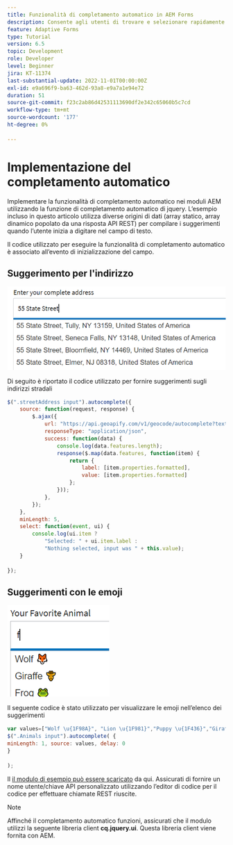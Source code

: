 ```yaml
---
title: Funzionalità di completamento automatico in AEM Forms
description: Consente agli utenti di trovare e selezionare rapidamente da un elenco precompilato di valori durante la digitazione, sfruttando le funzionalità di ricerca e filtro.
feature: Adaptive Forms
type: Tutorial
version: 6.5
topic: Development
role: Developer
level: Beginner
jira: KT-11374
last-substantial-update: 2022-11-01T00:00:00Z
exl-id: e9a696f9-ba63-462d-93a8-e9a7a1e94e72
duration: 51
source-git-commit: f23c2ab86d42531113690df2e342c65060b5c7cd
workflow-type: tm+mt
source-wordcount: '177'
ht-degree: 0%

---
```


# Implementazione del completamento automatico

Implementare la funzionalità di completamento automatico nei moduli AEM utilizzando la funzione di completamento automatico di jquery.
L’esempio incluso in questo articolo utilizza diverse origini di dati (array statico, array dinamico popolato da una risposta API REST) per compilare i suggerimenti quando l’utente inizia a digitare nel campo di testo.

Il codice utilizzato per eseguire la funzionalità di completamento automatico è associato all’evento di inizializzazione del campo.

## Suggerimento per l&#39;indirizzo

![country-suggestions](assets/auto-complete2.png)



Di seguito è riportato il codice utilizzato per fornire suggerimenti sugli indirizzi stradali

```javascript
$(".streetAddress input").autocomplete({
    source: function(request, response) {
        $.ajax({
            url: "https://api.geoapify.com/v1/geocode/autocomplete?text=" + request.term + "&apiKey=Your API Key", //please get your own API key with geoapify.com
            responseType: "application/json",
            success: function(data) {
                console.log(data.features.length);
                response($.map(data.features, function(item) {
                    return {
                        label: [item.properties.formatted],
                        value: [item.properties.formatted]
                    };
                }));
            },
        });
    },
    minLength: 5,
    select: function(event, ui) {
        console.log(ui.item ?
            "Selected: " + ui.item.label :
            "Nothing selected, input was " + this.value);
    }

});
```





## Suggerimenti con le emoji

![country-suggestions](assets/auto-complete3.png)

Il seguente codice è stato utilizzato per visualizzare le emoji nell’elenco dei suggerimenti

```javascript
var values=["Wolf \u{1F98A}", "Lion \u{1F981}","Puppy \u{1F436}","Giraffe \u{1F992}","Frog \u{1F438}"];
$(".Animals input").autocomplete( {
minLength: 1, source: values, delay: 0
}

);
```

Il [il modulo di esempio può essere scaricato](assets/auto-complete-form.zip) da qui. Assicurati di fornire un nome utente/chiave API personalizzato utilizzando l’editor di codice per il codice per effettuare chiamate REST riuscite.

>[!NOTE]
>
> Affinché il completamento automatico funzioni, assicurati che il modulo utilizzi la seguente libreria client **cq.jquery.ui**. Questa libreria client viene fornita con AEM.
